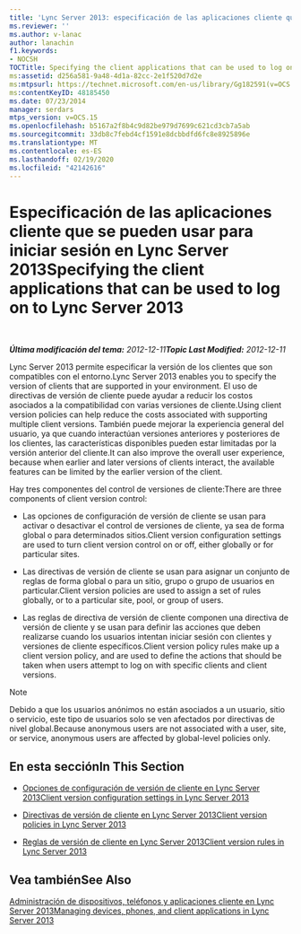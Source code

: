 ```yaml
---
title: 'Lync Server 2013: especificación de las aplicaciones cliente que se pueden usar para iniciar sesión en Lync Server 2013'
ms.reviewer: ''
ms.author: v-lanac
author: lanachin
f1.keywords:
- NOCSH
TOCTitle: Specifying the client applications that can be used to log on to Lync Server 2013
ms:assetid: d256a581-9a48-4d1a-82cc-2e1f520d7d2e
ms:mtpsurl: https://technet.microsoft.com/en-us/library/Gg182591(v=OCS.15)
ms:contentKeyID: 48185450
ms.date: 07/23/2014
manager: serdars
mtps_version: v=OCS.15
ms.openlocfilehash: b5167a2f8b4c9d82be979d7699c621cd3cb7a5ab
ms.sourcegitcommit: 33db8c7febd4cf1591e8dcbbdfd6fc8e8925896e
ms.translationtype: MT
ms.contentlocale: es-ES
ms.lasthandoff: 02/19/2020
ms.locfileid: "42142616"
---
```

<div data-xmlns="http://www.w3.org/1999/xhtml">

<div class="topic" data-xmlns="http://www.w3.org/1999/xhtml" data-msxsl="urn:schemas-microsoft-com:xslt" data-cs="http://msdn.microsoft.com/">

<div data-asp="https://msdn2.microsoft.com/asp">

# <a name="specifying-the-client-applications-that-can-be-used-to-log-on-to-lync-server-2013"></a><span data-ttu-id="aeca9-102">Especificación de las aplicaciones cliente que se pueden usar para iniciar sesión en Lync Server 2013</span><span class="sxs-lookup"><span data-stu-id="aeca9-102">Specifying the client applications that can be used to log on to Lync Server 2013</span></span>

</div>

<div id="mainSection">

<div id="mainBody">

<span> </span>

<span data-ttu-id="aeca9-103">_**Última modificación del tema:** 2012-12-11_</span><span class="sxs-lookup"><span data-stu-id="aeca9-103">_**Topic Last Modified:** 2012-12-11_</span></span>

<span data-ttu-id="aeca9-104">Lync Server 2013 permite especificar la versión de los clientes que son compatibles con el entorno.</span><span class="sxs-lookup"><span data-stu-id="aeca9-104">Lync Server 2013 enables you to specify the version of clients that are supported in your environment.</span></span> <span data-ttu-id="aeca9-105">El uso de directivas de versión de cliente puede ayudar a reducir los costos asociados a la compatibilidad con varias versiones de cliente.</span><span class="sxs-lookup"><span data-stu-id="aeca9-105">Using client version policies can help reduce the costs associated with supporting multiple client versions.</span></span> <span data-ttu-id="aeca9-106">También puede mejorar la experiencia general del usuario, ya que cuando interactúan versiones anteriores y posteriores de los clientes, las características disponibles pueden estar limitadas por la versión anterior del cliente.</span><span class="sxs-lookup"><span data-stu-id="aeca9-106">It can also improve the overall user experience, because when earlier and later versions of clients interact, the available features can be limited by the earlier version of the client.</span></span>

<span data-ttu-id="aeca9-107">Hay tres componentes del control de versiones de cliente:</span><span class="sxs-lookup"><span data-stu-id="aeca9-107">There are three components of client version control:</span></span>

  - <span data-ttu-id="aeca9-108">Las opciones de configuración de versión de cliente se usan para activar o desactivar el control de versiones de cliente, ya sea de forma global o para determinados sitios.</span><span class="sxs-lookup"><span data-stu-id="aeca9-108">Client version configuration settings are used to turn client version control on or off, either globally or for particular sites.</span></span>

  - <span data-ttu-id="aeca9-109">Las directivas de versión de cliente se usan para asignar un conjunto de reglas de forma global o para un sitio, grupo o grupo de usuarios en particular.</span><span class="sxs-lookup"><span data-stu-id="aeca9-109">Client version policies are used to assign a set of rules globally, or to a particular site, pool, or group of users.</span></span>

  - <span data-ttu-id="aeca9-110">Las reglas de directiva de versión de cliente componen una directiva de versión de cliente y se usan para definir las acciones que deben realizarse cuando los usuarios intentan iniciar sesión con clientes y versiones de cliente específicos.</span><span class="sxs-lookup"><span data-stu-id="aeca9-110">Client version policy rules make up a client version policy, and are used to define the actions that should be taken when users attempt to log on with specific clients and client versions.</span></span>

<div>


> [!NOTE]  
> <span data-ttu-id="aeca9-111">Debido a que los usuarios anónimos no están asociados a un usuario, sitio o servicio, este tipo de usuarios solo se ven afectados por directivas de nivel global.</span><span class="sxs-lookup"><span data-stu-id="aeca9-111">Because anonymous users are not associated with a user, site, or service, anonymous users are affected by global-level policies only.</span></span>



</div>

<div>

## <a name="in-this-section"></a><span data-ttu-id="aeca9-112">En esta sección</span><span class="sxs-lookup"><span data-stu-id="aeca9-112">In This Section</span></span>

  - [<span data-ttu-id="aeca9-113">Opciones de configuración de versión de cliente en Lync Server 2013</span><span class="sxs-lookup"><span data-stu-id="aeca9-113">Client version configuration settings in Lync Server 2013</span></span>](lync-server-2013-client-version-configuration-settings.md)

  - [<span data-ttu-id="aeca9-114">Directivas de versión de cliente en Lync Server 2013</span><span class="sxs-lookup"><span data-stu-id="aeca9-114">Client version policies in Lync Server 2013</span></span>](lync-server-2013-client-version-policies.md)

  - [<span data-ttu-id="aeca9-115">Reglas de versión de cliente en Lync Server 2013</span><span class="sxs-lookup"><span data-stu-id="aeca9-115">Client version rules in Lync Server 2013</span></span>](lync-server-2013-client-version-rules.md)

</div>

<div>

## <a name="see-also"></a><span data-ttu-id="aeca9-116">Vea también</span><span class="sxs-lookup"><span data-stu-id="aeca9-116">See Also</span></span>


[<span data-ttu-id="aeca9-117">Administración de dispositivos, teléfonos y aplicaciones cliente en Lync Server 2013</span><span class="sxs-lookup"><span data-stu-id="aeca9-117">Managing devices, phones, and client applications in Lync Server 2013</span></span>](lync-server-2013-managing-devices-phones-and-client-applications.md)  
  

</div>

</div>

<span> </span>

</div>

</div>

</div>

